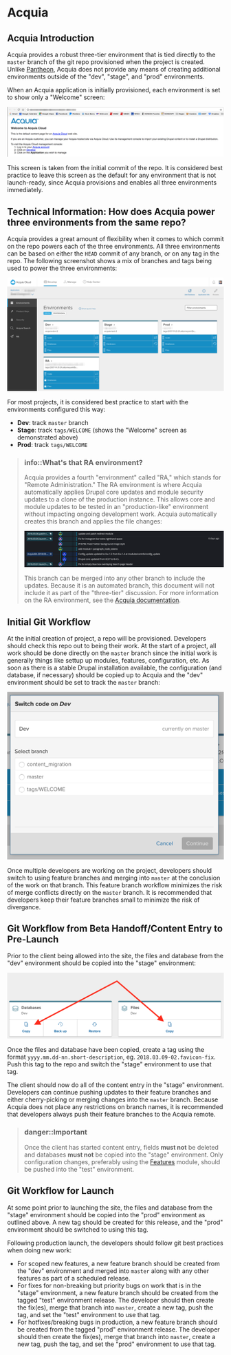 # Acquia

## Acquia Introduction

Acquia provides a robust three-tier environment that is tied directly to the `master` branch of the git repo provisioned when the project is created. Unlike [Pantheon](panthon.md), Acquia does not provide any means of creating additional environments outside of the "dev", "stage", and "prod" environments.

When an Acquia application is initially provisioned, each environment is set to show only a "Welcome" screen:

![](.gitbook/assets/acquia-welcome.png)

This screen is taken from the initial commit of the repo. It is considered best practice to leave this screen as the default for any environment that is not launch-ready, since Acquia provisions and enables all three environments immediately.

## Technical Information: How does Acquia power three environments from the same repo?

Acquia provides a great amount of flexibility when it comes to which commit on the repo powers each of the three environments. All three environments can be based on either the `HEAD` commit of any branch, or on any tag in the repo. The following screenshot shows a mix of branches and tags being used to power the three environments:

![](.gitbook/assets/acquia-tags.png)

For most projects, it is considered best practice to start with the environments configured this way:

* **Dev**: track `master` branch
* **Stage**: track `tags/WELCOME` \(shows the "Welcome" screen as demonstrated above\)
* **Prod**: track `tags/WELCOME`

> ### info::What's that RA environment?
>
> Acquia provides a fourth "environment" called "RA," which stands for "Remote Administration." The RA environment is where Acquia automatically applies Drupal core updates and module security updates to a clone of the production instance. This allows core and module updates to be tested in an "production-like" environment without impacting ongoing development work. Acquia automatically creates this branch and applies the file changes:
>
> ![](.gitbook/assets/acquia-ra-branch.png)
>
> This branch can be merged into any other branch to include the updates. Because it is an automated branch, this document will not include it as part of the "three-tier" discussion. For more information on the RA environment, see the [Acquia documentation](https://docs.acquia.com/ra/environment).

## Initial Git Workflow

At the initial creation of project, a repo will be provisioned. Developers should check this repo out to being their work. At the start of a project, all work should be done directly on the `master` branch since the initial work is generally things like settup up modules, features, configuration, etc. As soon as there is a stable Drupal installation available, the configuration \(and database, if necessary\) should be copied up to Acquia and the "dev" environment should be set to track the `master` branch:

![](.gitbook/assets/acquia-code-switch.png)

Once multiple developers are working on the project, developers should switch to using feature branches and merging into `master` at the conclusion of the work on that branch. This feature branch workflow minimizes the risk of merge conflicts directly on the `master` branch. It is recommended that developers keep their feature branches small to minimize the risk of divergance.

## Git Workflow from Beta Handoff/Content Entry to Pre-Launch

Prior to the client being allowed into the site, the files and database from the "dev" environment should be copied into the "stage" environment:

![](.gitbook/assets/acquia-copy.png)

Once the files and database have been copied, create a tag using the format `yyyy.mm.dd-nn.short-description`, eg. `2018.03.09-02.favicon-fix`. Push this tag to the repo and switch the "stage" environment to use that tag.

The client should now do all of the content entry in the "stage" environment. Developers can continue pushing updates to their feature branches and either cherry-picking or merging changes into the `master` branch. Because Acquia does not place any restrictions on branch names, it is recommended that developers always push their feature branches to the Acquia remote.

> ### danger::Important
>
> Once the client has started content entry, fields **must not** be deleted and databases **must not** be copied into the "stage" environment. Only configuration changes, preferably using the [Features](https://www.drupal.org/project/features) module, should be pushed into the "test" environment.

## Git Workflow for Launch

At some point prior to launching the site, the files and database from the "stage" environment should be copied into the "prod" environment as outlined above. A new tag should be created for this release, and the "prod" environment should be switched to using this tag.

Following production launch, the developers should follow git best practices when doing new work:

* For scoped new features, a new feature branch should be created from the "dev" environment and merged into `master` along with any other features as part of a scheduled release.
* For fixes for non-breaking but priority bugs on work that is in the "stage" environment, a new feature branch should be created from the tagged "test" environment release. The developer should then create the fix\(es\), merge that branch into `master`, create a new tag, push the tag, and set the "test" environment to use that tag.
* For hotfixes/breaking bugs in production, a new feature branch should be created from the tagged "prod" environment release. The developer should then create the fix\(es\), merge that branch into `master`, create a new tag, push the tag, and set the "prod" environment to use that tag.

